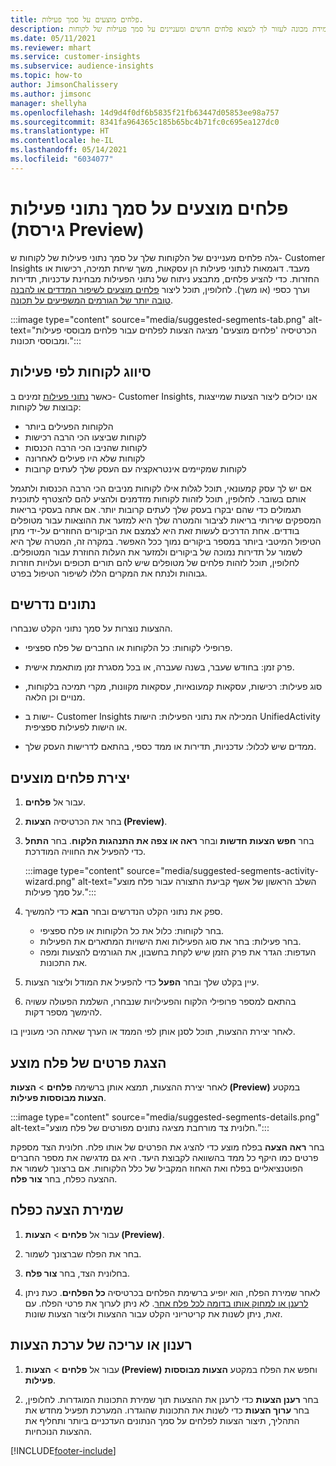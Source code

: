 ```yaml
---
title: פלחים מוצעים על סמך פעילות.
description: אפשר ללמידת מכונה לעזור לך למצוא פלחים חדשים ומעניינים על סמך פעילות של לקוחות.
ms.date: 05/11/2021
ms.reviewer: mhart
ms.service: customer-insights
ms.subservice: audience-insights
ms.topic: how-to
author: JimsonChalissery
ms.author: jimsonc
manager: shellyha
ms.openlocfilehash: 14d9d4f0df6b5835f21fb63447d05853ee98a757
ms.sourcegitcommit: 8341fa964365c185b65bc4b71fc0c695ea127dc0
ms.translationtype: HT
ms.contentlocale: he-IL
ms.lasthandoff: 05/14/2021
ms.locfileid: "6034077"
---
```

# <a name="suggested-segments-based-on-activity-data-preview"></a>פלחים מוצעים על סמך נתוני פעילות (גירסת Preview)

גלה פלחים מעניינים של הלקוחות שלך על סמך נתוני פעילות של לקוחות ש- Customer Insights מעבד. דוגמאות לנתוני פעילות הן עסקאות, משך שיחת תמיכה, רכישות או החזרות. כדי להציע פלחים, מתבצע ניתוח של נתוני הפעילות מבחינת עדכניות, תדירות וערך כספי (או משך). לחלופין, תוכל ליצור [פלחים מוצעים לשיפור המדדים או להבנה טובה יותר של הגורמים המשפיעים על תכונה](suggested-segments.md).

:::image type="content" source="media/suggested-segments-tab.png" alt-text="הכרטיסיה 'פלחים מוצעים' מציגה הצעות לפלחים עבור פלחים מבוססי פעילות ומבוססי תכונות.":::

## <a name="categorize-customers-by-activity"></a>סיווג לקוחות לפי פעילות

כאשר [נתוני פעילות](activities.md) זמינים ב- Customer Insights, אנו יכולים ליצור הצעות שמייצגות קבוצות של לקוחות:

- הלקוחות הפעילים ביותר 
- לקוחות שביצעו הכי הרבה רכישות 
- לקוחות שהניבו הכי הרבה הכנסות 
- לקוחות שלא היו פעילים לאחרונה 
- לקוחות שמקיימים אינטראקציה עם העסק שלך לעתים קרובות  

אם יש לך עסק קמעונאי, תוכל לגלות אילו לקוחות מניבים הכי הרבה הכנסות ולתגמל אותם בשובר. לחלופין, תוכל לזהות לקוחות מזדמנים ולהציע להם להצטרף לתוכנית תגמולים כדי שהם יבקרו בעסק שלך לעתים קרובות יותר.
אם אתה בעסקי בריאות המספקים שירותי בריאות לציבור והמטרה שלך היא למזער את ההוצאות עבור מטופלים בודדים. אחת הדרכים לעשות זאת היא לצמצם את הביקורים החוזרים על-ידי מתן הטיפול המיטבי ביותר במספר ביקורים נמוך ככל האפשר. במקרה זה, המטרה שלך היא לשמור על תדירות נמוכה של ביקורים ולמזער את העלות החוזרת עבור המטופלים. לחלופין, תוכל לזהות פלחים של מטופלים שיש להם תורים תכופים ועלויות חוזרות גבוהות ולנתח את המקרים הללו לשיפור הטיפול בפרט. 

## <a name="required-data"></a>נתונים נדרשים

ההצעות נוצרות על סמך נתוני הקלט שנבחרו. 

- פרופילי לקוחות: כל הלקוחות או החברים של פלח ספציפי. 

- פרק זמן: בחודש שעבר, בשנה שעברה, או בכל מסגרת זמן מותאמת אישית.

- סוג פעילות: רכישות, עסקאות קמעונאיות, עסקאות מקוונות, מקרי תמיכה בלקוחות, מנויים וכן הלאה.  

- ישות ב- Customer Insights המכילה את נתוני הפעילות: הישות UnifiedActivity או הישות לפעילות ספציפית. 

- ממדים שיש לכלול: עדכניות, תדירות או ממד כספי, בהתאם לדרישות העסק שלך.

## <a name="generate-suggested-segments"></a>יצירת פלחים מוצעים

1. עבור אל **פלחים**.

1. בחר את הכרטיסיה **הצעות (Preview)**.

1. בחר **חפש הצעות חדשות** ובחר **ראה או צפה את התנהגות הלקוח‬**. בחר **התחל** כדי להפעיל את החוויה המודרכת.

   :::image type="content" source="media/suggested-segments-activity-wizard.png" alt-text="השלב הראשון של אשף קביעת התצורה עבור פלח מוצע על סמך פעילות.":::

1. ספק את נתוני הקלט הנדרשים ובחר **הבא** כדי להמשיך.

   - בחר לקוחות: כלול את כל הלקוחות או פלח ספציפי.
   - בחר פעילות: בחר את סוג הפעילות ואת הישויות המתארים את הפעילות.
   - העדפות: הגדר את פרק הזמן שיש לקחת בחשבון, את הגורמים להצעות ומפה את התכונות.

1. עיין בקלט שלך ובחר **הפעל** כדי להפעיל את המודל וליצור הצעות.

1. בהתאם למספר פרופילי הלקוח והפעילויות שנבחרו, השלמת הפעולה עשויה להימשך מספר דקות. 

לאחר יצירת ההצעות, תוכל לסנן אותן לפי הממד או הערך שאתה הכי מעוניין בו. 

## <a name="view-details-of-a-suggested-segment"></a>הצגת פרטים של פלח מוצע

לאחר יצירת ההצעות, תמצא אותן ברשימה **פלחים** > **הצעות (Preview)** במקטע **הצעות מבוססות פעילות**.

:::image type="content" source="media/suggested-segments-details.png" alt-text="חלונית צד מורחבת מציגה נתונים מפורטים של פלח מוצע.":::

בחר **ראה הצעה** בפלח מוצע כדי להציג את הפרטים של אותו פלח. חלונית הצד מספקת פרטים כמו היקף כל ממד בהשוואה לקבוצת היעד. היא גם מדגישה את מספר החברים הפוטנציאליים בפלח ואת האחוז המקביל של כלל הלקוחות. אם ברצונך לשמור את ההצעה כפלח, בחר **צור פלח**.    

## <a name="save-a-suggestion-as-a-segment"></a>שמירת הצעה כפלח

1. עבור אל **פלחים** > **הצעות (Preview)**.

1. בחר את הפלח שברצונך לשמור. 

1. בחלונית הצד, בחר **צור פלח**. 

1. לאחר שמירת הפלח, הוא יופיע ברשימת הפלחים בכרטיסיה **כל הפלחים**. כעת ניתן [לרענן או למחוק אותו בדומה לכל פלח אחר](segments.md). לא ניתן לערוך את פרטי הפלח. עם זאת, ניתן לשנות את קריטריוני הקלט עבור ההצעות וליצור הצעות שונות.

## <a name="refresh-or-edit-a-set-of-suggestions"></a>רענון או עריכה של ערכת הצעות

1. עבור אל **פלחים** > **הצעות (Preview)** וחפש את הפלח במקטע **הצעות מבוססות פעילות**.

1. בחר **רענן הצעות** כדי לרענן את ההצעות תוך שמירת התכונות המוגדרות. לחלופין, בחר **ערוך הצעות** כדי לשנות את התכונות שהוגדרו. המערכת תפעיל מחדש את התהליך, תיצור הצעות לפלחים על סמך הנתונים העדכניים ביותר ותחליף את ההצעות הנוכחיות.

[!INCLUDE[footer-include](../includes/footer-banner.md)]

